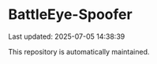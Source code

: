 # BattleEye-Spoofer

Last updated: 2025-07-05 14:38:39

This repository is automatically maintained.
